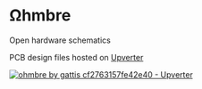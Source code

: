 # Ωhmbre
Open hardware schematics

PCB design files hosted on [Upverter](https://upverter.com/gattis/cf2763157fe42e40/ohmbre/)


[![ohmbre by gattis cf2763157fe42e40 - Upverter](https://upverter.com/gattis/cf2763157fe42e40/ohmbre/embed_img/15403995910000/)](https://upverter.com/gattis/cf2763157fe42e40/ohmbre/#/)

